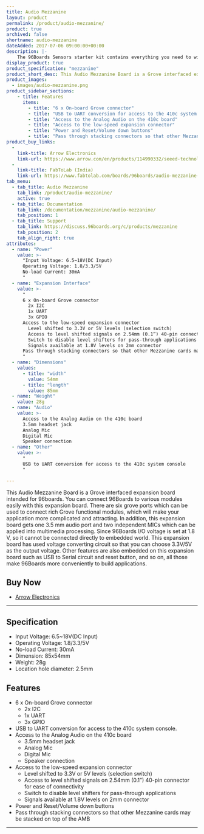 ```yaml
---
title: Audio Mezzanine
layout: product
permalink: /product/audio-mezzanine/
product: true
archived: false
shortname: audio-mezzanine
dateAdded: 2017-07-06 09:00:00+00:00
description: |-
    The 96Boards Sensors starter kit contains everything you need to wire up sensors and devices to a 96Boards single board computer. It contains the 96Boards Sensors mezzanine board with a selection of Grove modules that you can use to start experimenting and prototyping with the 96Boards platform.
display_product: true
product_specification: "mezzanine"
product_short_desc: This Audio Mezzanine Board is a Grove interfaced expansion board intended for 96boards.
product_images:
  - images/audio-mezzanine.png
product_sidebar_sections:
    - title: Features
      items:
        - title: "6 x On-board Grove connector"
        - title: "USB to UART conversion for access to the 410c system console."
        - title: "Access to the Analog Audio on the 410c board"
        - title: "Access to the low-speed expansion connector"
        - title: "Power and Reset/Volume down buttons"
        - title: "Pass through stacking connectors so that other Mezzanine cards may be stacked on top of the AMB"
product_buy_links:
  -
    link-title: Arrow Electronics
    link-url: https://www.arrow.com/en/products/114990332/seeed-technology-limited
  -
    link-title: FabToLab (India)
    link-url: https://www.fabtolab.com/boards/96boards/audio-mezzanine-dragonboard
tab_menu:
  - tab_title: Audio Mezzanine
    tab_link: /product/audio-mezzanine/
    active: true
  - tab_title: Documentation
    tab_link: /documentation/mezzanine/audio-mezzanine/
    tab_position: 1
  - tab_title: Support
    tab_link: https://discuss.96boards.org/c/products/mezzanine
    tab_position: 2
    tab_align_right: true
attributes:
  - name: "Power"
    value: >-
      "Input Voltage: 6.5~18V(DC Input)
      Operating Voltage: 1.8/3.3/5V
      No-load Current: 30mA
      "
  - name: "Expansion Interface"
    value: >-
      "
      6 x On-board Grove connector
        2x I2C
        1x UART
        3x GPIO
      Access to the low-speed expansion connector
        Level shifted to 3.3V or 5V levels (selection switch)
        Access to level shifted signals on 2.54mm (0.1”) 40-pin connector for ease of connectivity
        Switch to disable level shifters for pass-through applications
        Signals available at 1.8V levels on 2mm connector
      Pass through stacking connectors so that other Mezzanine cards may be stacked on top of the AMB
      "
  - name: "Dimensions"
    values:
      - title: "width"
        value: 54mm
      - title: "length"
        value: 85mm
  - name: "Weight"
    value: 28g
  - name: "Audio"
    value: >-
      Access to the Analog Audio on the 410c board
      3.5mm headset jack
      Analog Mic
      Digital Mic
      Speaker connection
  - name: "Other"
    value: >-
      "
      USB to UART conversion for access to the 410c system console
      "

---
```

This Audio Mezzanine Board is a Grove interfaced expansion board intended for 96boards.
You can connect 96Boards to various modules easily with this expansion board. There are six
grove ports which can be used to connect rich Grove functional modules, which will make your
application more complicated and attracting. In addition, this expansion board gets one 3.5 mm
audio port and two independent MICs which can be applied into multimedia processing. Since
96Boards I/O voltage is set at 1.8 V, so it cannot be connected directly to embedded world. This
expansion board has used voltage converting circuit so that you can choose 3.3V/5V as the
output voltage. Other features are also embedded on this expansion board such as USB to
Serial circuit and reset button, and so on, all those make 96Boards more conveniently to build
applications.

## Buy Now

- [Arrow Electronics](https://www.arrow.com/en/products/114990332/seeed-technology-limited)

***

## Specification

- Input Voltage: 6.5~18V(DC Input)
- Operating Voltage: 1.8/3.3/5V
- No-load Current: 30mA
- Dimension: 85x54mm
- Weight: 28g
- Location hole diameter: 2.5mm

## Features

- 6 x On-board Grove connector
   - 2x I2C
   - 1x UART
   - 3x GPIO
- USB to UART conversion for access to the 410c system console.
- Access to the Analog Audio on the 410c board
   - 3.5mm headset jack
   - Analog Mic
   - Digital Mic
   - Speaker connection
- Access to the low-speed expansion connector
   - Level shifted to 3.3V or 5V levels (selection switch)
   - Access to level shifted signals on 2.54mm (0.1”) 40-pin connector for ease of connectivity
   - Switch to disable level shifters for pass-through applications
   - Signals available at 1.8V levels on 2mm connector
- Power and Reset/Volume down buttons
- Pass through stacking connectors so that other Mezzanine cards may be stacked on top of the AMB

***
